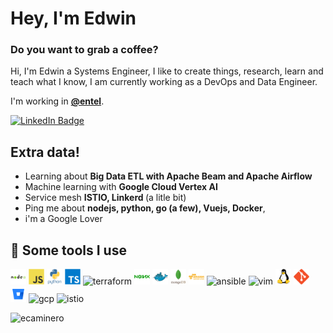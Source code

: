 <h1>Hey, I'm Edwin </h1>
<h3>Do you want to grab a coffee?</h3>
Hi, I'm Edwin a Systems Engineer, I like to create things, research, learn and teach what I know, I am currently working as a DevOps and Data Engineer.

<p>I'm working in <strong><a href="https://www.entel.cl/">@entel</a></strong>.</p>
<p>
    <a href="https://www.linkedin.com/in/ecaminero/">
        <img src="https://img.shields.io/badge/-@ecaminero-0077B5?style=flat-square&labelColor=0077B5&logo=LinkedIn&link=https://www.linkedin.com/in/ecaminero/"
            alt="LinkedIn Badge"
        />
    </a>
</p>
<h2>Extra data!</h2>
<ul>
    <li>Learning about <strong>Big Data ETL with Apache Beam and Apache Airflow</strong></li>
   <li>Machine learning with <strong>Google Cloud Vertex AI</strong></li>
   <li>Service mesh <strong>ISTIO, Linkerd </strong>(a litle bit) </li>
<li>Ping me about <strong>nodejs, python, go (a few), Vuejs, Docker</strong>, </li>
<li>i'm a Google Lover </li>
</ul>

<h2>🚀 Some tools I use</h2>
<p align="left">
    <img src="https://raw.githubusercontent.com/devicons/devicon/master/icons/nodejs/nodejs-original-wordmark.svg" alt="nodejs" width="25" height="25" />
    <img src="https://raw.githubusercontent.com/devicons/devicon/master/icons/javascript/javascript-original.svg" alt="javascript" width="25" height="25" />
    <img src="https://raw.githubusercontent.com/devicons/devicon/master/icons/python/python-original-wordmark.svg" alt="python" width="25" height="25" />
    <img src="https://raw.githubusercontent.com/devicons/devicon/master/icons/typescript/typescript-original.svg" alt="typescript" width="25" height="25" />
    <img src="https://camo.githubusercontent.com/1a4ed08978379480a9b1ca95d7f4cc8eb80b45ad47c056a7cfb5c597e9315ae5/68747470733a2f2f7777772e6461746f636d732d6173736574732e636f6d2f323838352f313632393934313234322d6c6f676f2d7465727261666f726d2d6d61696e2e737667" alt="terraform" width="25" height="25" />
    <img src="https://raw.githubusercontent.com/devicons/devicon/master/icons/nginx/nginx-original.svg" alt="nginx" width="25" height="25" />
    <img src="https://raw.githubusercontent.com/devicons/devicon/master/icons/docker/docker-original.svg" alt="docker" width="25" height="25" />
    <img src="https://raw.githubusercontent.com/devicons/devicon/master/icons/mongodb/mongodb-original-wordmark.svg" alt="mongodb" width="25" height="25" />
    <img src="https://raw.githubusercontent.com/devicons/devicon/master/icons/amazonwebservices/amazonwebservices-plain-wordmark.svg"  alt="aws" width="25" height="25" />
    <img src="https://upload.wikimedia.org/wikipedia/commons/thumb/2/24/Ansible_logo.svg/1200px-Ansible_logo.svg.png" alt="ansible" width="25" height="25" />
    <img src="https://img.stackshare.io/service/3130/airflow.png" alt="vim" width="25" height="25" alt="airflow"/>
    <img src="https://raw.githubusercontent.com/devicons/devicon/master/icons/linux/linux-original.svg" alt="linux" width="25" height="25" />
    <img src="https://raw.githubusercontent.com/devicons/devicon/master/icons/git/git-original.svg"  alt="git" width="25" height="25" />
    <img src="https://raw.githubusercontent.com/devicons/devicon/master/icons/bitbucket/bitbucket-original.svg" alt="bitbucket" width="25" height="25" />
<img src="https://www.freelogovectors.net/svg10/google-cloud-platform-logo-freelogovectors.net_.svg" alt="gcp" width="25" height="25" />
<img src="https://upload.wikimedia.org/wikipedia/commons/thumb/a/a1/Istio-bluelogo-nobackground-unframed.svg/1200px-Istio-bluelogo-nobackground-unframed.svg.png" alt="istio" width="25" height="25" />
</p>
<img src="https://github-readme-stats.vercel.app/api?username=ecaminero&show_icons=true" alt="ecaminero" />
